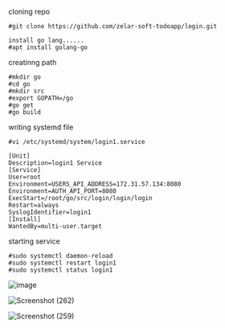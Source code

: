 
cloning repo
```
#git clone https://github.com/zelar-soft-todoapp/login.git 
```
```
install go lang......
#apt install golang-go
```

creatinng path
```
#mkdir go
#cd go
#mkdir src
#export GOPATH=/go
#go get
#go build
```
writing systemd file
```
#vi /etc/systemd/system/login1.service

[Unit]
Description=login1 Service
[Service]
User=root
Environment=USERS_API_ADDRESS=172.31.57.134:8080
Environment=AUTH_API_PORT=8080
ExecStart=/root/go/src/login/login/login
Restart=always
SyslogIdentifier=login1
[Install]
WantedBy=multi-user.target
```
starting service

```
#sudo systemctl daemon-reload
#sudo systemctl restart login1
#sudo systemctl status login1
```

![image](https://user-images.githubusercontent.com/82602260/116801066-12f2b380-ab24-11eb-9758-411f75e1d181.png)



![Screenshot (262)](https://user-images.githubusercontent.com/82602260/116848182-aeaa1f80-ac09-11eb-8cd1-d7bcd2ae0fc3.png)



![Screenshot (259)](https://user-images.githubusercontent.com/82602260/116847421-1b241f00-ac08-11eb-9a3d-776e5048a2c1.png)

